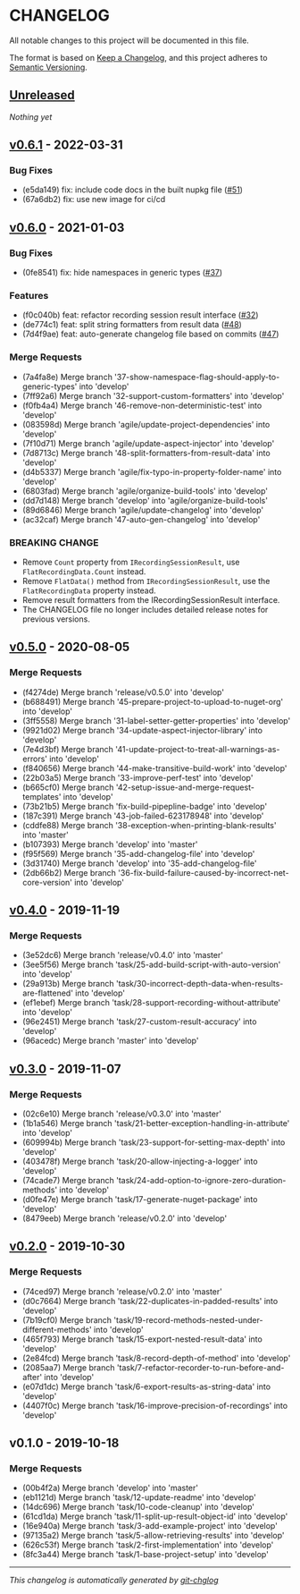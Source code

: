 # CHANGELOG

All notable changes to this project will be documented in this file.

The format is based on [Keep a Changelog], and this project adheres to [Semantic Versioning].

## [Unreleased]
*Nothing yet*

## [v0.6.1] - 2022-03-31
### Bug Fixes
- (e5da149) fix: include code docs in the built nupkg file ([#51](https://gitlab.com/hectorjsmith/csharp-performance-recorder/issues/51))
- (67a6db2) fix: use new image for ci/cd


## [v0.6.0] - 2021-01-03
### Bug Fixes
- (0fe8541) fix: hide namespaces in generic types ([#37](https://gitlab.com/hectorjsmith/csharp-performance-recorder/issues/37))

### Features
- (f0c040b) feat: refactor recording session result interface ([#32](https://gitlab.com/hectorjsmith/csharp-performance-recorder/issues/32))
- (de774c1) feat: split string formatters from result data ([#48](https://gitlab.com/hectorjsmith/csharp-performance-recorder/issues/48))
- (7d4f9ae) feat: auto-generate changelog file based on commits ([#47](https://gitlab.com/hectorjsmith/csharp-performance-recorder/issues/47))

### Merge Requests
- (7a4fa8e) Merge branch '37-show-namespace-flag-should-apply-to-generic-types' into 'develop'
- (7ff92a6) Merge branch '32-support-custom-formatters' into 'develop'
- (f0fb4a4) Merge branch '46-remove-non-deterministic-test' into 'develop'
- (083598d) Merge branch 'agile/update-project-dependencies' into 'develop'
- (7f10d71) Merge branch 'agile/update-aspect-injector' into 'develop'
- (7d8713c) Merge branch '48-split-formatters-from-result-data' into 'develop'
- (d4b5337) Merge branch 'agile/fix-typo-in-property-folder-name' into 'develop'
- (6803fad) Merge branch 'agile/organize-build-tools' into 'develop'
- (dd7d148) Merge branch 'develop' into 'agile/organize-build-tools'
- (89d6846) Merge branch 'agile/update-changelog' into 'develop'
- (ac32caf) Merge branch '47-auto-gen-changelog' into 'develop'

### BREAKING CHANGE

- Remove `Count` property from `IRecordingSessionResult`, use `FlatRecordingData.Count` instead.
- Remove `FlatData()` method from `IRecordingSessionResult`, use the `FlatRecordingData` property instead.
- Remove result formatters from the IRecordingSessionResult interface.
- The CHANGELOG file no longer includes detailed release notes for previous versions.

## [v0.5.0] - 2020-08-05
### Merge Requests
- (f4274de) Merge branch 'release/v0.5.0' into 'develop'
- (b688491) Merge branch '45-prepare-project-to-upload-to-nuget-org' into 'develop'
- (3ff5558) Merge branch '31-label-setter-getter-properties' into 'develop'
- (9921d02) Merge branch '34-update-aspect-injector-library' into 'develop'
- (7e4d3bf) Merge branch '41-update-project-to-treat-all-warnings-as-errors' into 'develop'
- (f840656) Merge branch '44-make-transitive-build-work' into 'develop'
- (22b03a5) Merge branch '33-improve-perf-test' into 'develop'
- (b665cf0) Merge branch '42-setup-issue-and-merge-request-templates' into 'develop'
- (73b21b5) Merge branch 'fix-build-pipepline-badge' into 'develop'
- (187c391) Merge branch '43-job-failed-623178948' into 'develop'
- (cddfe88) Merge branch '38-exception-when-printing-blank-results' into 'master'
- (b107393) Merge branch 'develop' into 'master'
- (f95f569) Merge branch '35-add-changelog-file' into 'develop'
- (3d31740) Merge branch 'develop' into '35-add-changelog-file'
- (2db66b2) Merge branch '36-fix-build-failure-caused-by-incorrect-net-core-version' into 'develop'


## [v0.4.0] - 2019-11-19
### Merge Requests
- (3e52dc6) Merge branch 'release/v0.4.0' into 'master'
- (3ee5f56) Merge branch 'task/25-add-build-script-with-auto-version' into 'develop'
- (29a913b) Merge branch 'task/30-incorrect-depth-data-when-results-are-flattened' into 'develop'
- (ef1ebef) Merge branch 'task/28-support-recording-without-attribute' into 'develop'
- (96e2451) Merge branch 'task/27-custom-result-accuracy' into 'develop'
- (96acedc) Merge branch 'master' into 'develop'


## [v0.3.0] - 2019-11-07
### Merge Requests
- (02c6e10) Merge branch 'release/v0.3.0' into 'master'
- (1b1a546) Merge branch 'task/21-better-exception-handling-in-attribute' into 'develop'
- (609994b) Merge branch 'task/23-support-for-setting-max-depth' into 'develop'
- (403478f) Merge branch 'task/20-allow-injecting-a-logger' into 'develop'
- (74cade7) Merge branch 'task/24-add-option-to-ignore-zero-duration-methods' into 'develop'
- (d0fe47e) Merge branch 'task/17-generate-nuget-package' into 'develop'
- (8479eeb) Merge branch 'release/v0.2.0' into 'develop'


## [v0.2.0] - 2019-10-30
### Merge Requests
- (74ced97) Merge branch 'release/v0.2.0' into 'master'
- (d0c7664) Merge branch 'task/22-duplicates-in-padded-results' into 'develop'
- (7b19cf0) Merge branch 'task/19-record-methods-nested-under-different-methods' into 'develop'
- (465f793) Merge branch 'task/15-export-nested-result-data' into 'develop'
- (2e84fcd) Merge branch 'task/8-record-depth-of-method' into 'develop'
- (2085aa7) Merge branch 'task/7-refactor-recorder-to-run-before-and-after' into 'develop'
- (e07d1dc) Merge branch 'task/6-export-results-as-string-data' into 'develop'
- (4407f0c) Merge branch 'task/16-improve-precision-of-recordings' into 'develop'


## v0.1.0 - 2019-10-18
### Merge Requests
- (00b4f2a) Merge branch 'develop' into 'master'
- (eb1121d) Merge branch 'task/12-update-readme' into 'develop'
- (14dc696) Merge branch 'task/10-code-cleanup' into 'develop'
- (61cd1da) Merge branch 'task/11-split-up-result-object-id' into 'develop'
- (16e940a) Merge branch 'task/3-add-example-project' into 'develop'
- (97135a2) Merge branch 'task/5-allow-retrieving-results' into 'develop'
- (626c53f) Merge branch 'task/2-first-implementation' into 'develop'
- (8fc3a44) Merge branch 'task/1-base-project-setup' into 'develop'

---

*This changelog is automatically generated by [git-chglog]*

[Keep a Changelog]: https://keepachangelog.com/en/1.0.0/
[Semantic Versioning]: https://semver.org/spec/v2.0.0.html
[git-chglog]: https://github.com/git-chglog/git-chglog
[Unreleased]: https://gitlab.com/hectorjsmith/csharp-performance-recorder/compare/v0.6.1...develop
[v0.6.1]: https://gitlab.com/hectorjsmith/csharp-performance-recorder/compare/v0.6.0...v0.6.1
[v0.6.0]: https://gitlab.com/hectorjsmith/csharp-performance-recorder/compare/v0.5.0...v0.6.0
[v0.5.0]: https://gitlab.com/hectorjsmith/csharp-performance-recorder/compare/v0.4.0...v0.5.0
[v0.4.0]: https://gitlab.com/hectorjsmith/csharp-performance-recorder/compare/v0.3.0...v0.4.0
[v0.3.0]: https://gitlab.com/hectorjsmith/csharp-performance-recorder/compare/v0.2.0...v0.3.0
[v0.2.0]: https://gitlab.com/hectorjsmith/csharp-performance-recorder/compare/v0.1.0...v0.2.0
